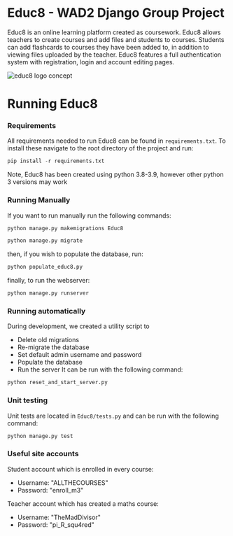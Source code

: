 # Educ8 - WAD2 Django Group Project
Educ8 is an online learning platform created as coursework. Educ8 allows teachers to create courses and add files and students to courses. Students can add flashcards to courses they have been added to, in addition to viewing files uploaded by the teacher.
Educ8 features a full authentication system with registration, login and account editing pages.


![educ8 logo concept](https://user-images.githubusercontent.com/98108156/156836592-98af42b2-9a45-4205-8703-00644300d645.png)

# Running Educ8
### Requirements
All requirements needed to run Educ8 can be found in `requirements.txt`. To install these navigate to the root directory of the project and run:
```python
pip install -r requirements.txt
```
Note, Educ8 has been created using python 3.8-3.9, however other python 3 versions may work

### Running Manually
If you want to run manually run the following commands:
```python
python manage.py makemigrations Educ8
```
```python
python manage.py migrate
```
then, if you wish to populate the database, run:
```python
python populate_educ8.py
```
finally, to run the webserver:
```python
python manage.py runserver
```

### Running automatically
During development, we created a utility script to
- Delete old migrations
- Re-migrate the database
- Set default admin username and password
- Populate the database
- Run the server
It can be run with the following command:
```python
python reset_and_start_server.py
```

### Unit testing
Unit tests are located in `Educ8/tests.py` and can be run with the following command:
```python
python manage.py test
```

### Useful site accounts
Student account which is enrolled in every course:
- Username: "ALLTHECOURSES"
- Password: "enroll_m3"

Teacher account which has created a maths course:
- Username: "TheMadDivisor"
- Password: "pi_R_squ4red"
